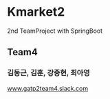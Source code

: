 # Kmarket2
2nd TeamProject with SpringBoot

## Team4
### 김동근, 김훈, 강중현, 최아영
www.gatp2team4.slack.com
